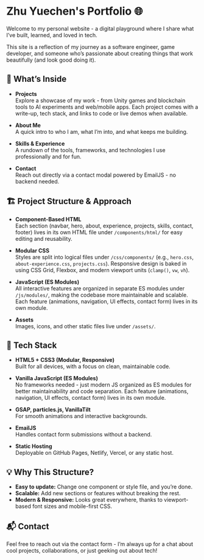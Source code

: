 # Zhu Yuechen's Portfolio 🌐

Welcome to my personal website - a digital playground where I share what I’ve built, learned, and loved in tech.

This site is a reflection of my journey as a software engineer, game developer, and someone who’s passionate about creating things that work beautifully (and look good doing it).

## 🧩 What’s Inside

- **Projects**  
  Explore a showcase of my work - from Unity games and blockchain tools to AI experiments and web/mobile apps. Each project comes with a write-up, tech stack, and links to code or live demos when available.

- **About Me**  
  A quick intro to who I am, what I’m into, and what keeps me building.

- **Skills & Experience**  
  A rundown of the tools, frameworks, and technologies I use professionally and for fun.

- **Contact**  
  Reach out directly via a contact modal powered by EmailJS - no backend needed.

## 🏗️ Project Structure & Approach

- **Component-Based HTML**  
  Each section (navbar, hero, about, experience, projects, skills, contact, footer) lives in its own HTML file under `/components/html/` for easy editing and reusability.

- **Modular CSS**  
  Styles are split into logical files under `/css/components/` (e.g., `hero.css`, `about-experience.css`, `projects.css`).
  Responsive design is baked in using CSS Grid, Flexbox, and modern viewport units (`clamp()`, `vw`, `vh`).

- **JavaScript (ES Modules)**  
  All interactive features are organized in separate ES modules under `/js/modules/`, making the codebase more maintainable and scalable. Each feature (animations, navigation, UI effects, contact form) lives in its own module.

- **Assets**  
  Images, icons, and other static files live under `/assets/`.

## 🔧 Tech Stack

- **HTML5 + CSS3 (Modular, Responsive)**  
  Built for all devices, with a focus on clean, maintainable code.

- **Vanilla JavaScript (ES Modules)**  
  No frameworks needed - just modern JS organized as ES modules for better maintainability and code separation. Each feature (animations, navigation, UI effects, contact form) lives in its own module.

- **GSAP, particles.js, VanillaTilt**  
  For smooth animations and interactive backgrounds.

- **EmailJS**  
  Handles contact form submissions without a backend.

- **Static Hosting**  
  Deployable on GitHub Pages, Netlify, Vercel, or any static host.

## 💡 Why This Structure?

- **Easy to update:** Change one component or style file, and you’re done.
- **Scalable:** Add new sections or features without breaking the rest.
- **Modern & Responsive:** Looks great everywhere, thanks to viewport-based font sizes and mobile-first CSS.

## 📬 Contact

Feel free to reach out via the contact form - I’m always up for a chat about cool projects, collaborations, or just geeking out about tech!
